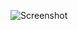 ![Screenshot](https://raw.githubusercontent.com/Cryakl/Ultimate-RAT-Collection/refs/heads/main/Hornet/Screenshot.png)
